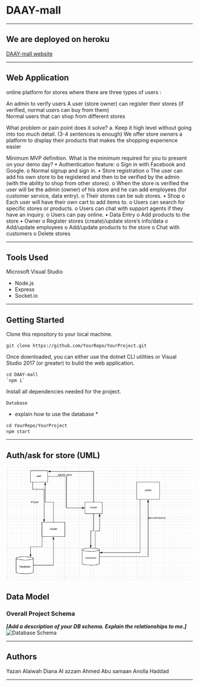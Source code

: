 # DAAY-mall

---

## We are deployed on heroku

[DAAY-mall website](https://daay-mall.herokuapp.com/)

---

## Web Application

online platform for stores where there are three types of users :

An admin to verify users
A user (store owner) can register their stores (if verified, normal users can buy from them)  
 Normal users that can shop from different stores

What problem or pain point does it solve? a. Keep it high level without going into too much detail. (3-4 sentences is enough)
We offer store owners a platform to display their products that makes the shopping experience easier

Minimum MVP definition.
What is the minimum required for you to present on your demo day?
• Authentication feature:
o Sign in with Facebook and Google.
o Normal signup and sign in.
• Store registration
o The user can add his own store to be registered and then to be verified by the admin (with the ability to shop from other stores).
o When the store is verified the user will be the admin (owner) of his store and he can add employees (for customer service, data entry).
o Their stores can be sub stores.
• Shop
o Each user will have their own cart to add items to.
o Users can search for specific stores or products.
o Users can chat with support agents if they have an inquiry.
o Users can pay online.
• Data Entry
o Add products to the store
• Owner
o Register stores (create)/update store’s info/data
o Add/update employees
o Add/update products to the store
o Chat with customers
o Delete stores

---

## Tools Used

Microsoft Visual Studio

- Node.js
- Express
- Socket.io

---

## Getting Started

Clone this repository to your local machine.

```
git clone https://github.com/YourRepo/YourProject.git
```

Once downloaded, you can either use the dotnet CLI utilities or Visual Studio 2017 (or greater) to build the web application.

```
cd DAAY-mall
`npm i`
```

Install all dependencies needed for the project.

```
Database
```

- explain how to use the database \*

```
cd YourRepo/YourProject
npm start
```

---

<!-- ## Usage

***[Provide some images of your app that shows how it can be used with brief description as title]***

### Overview of Recent Posts

![Overview of Recent Posts](https://via.placeholder.com/500x250)

### Creating a Post

![Post Creation](https://via.placeholder.com/500x250)

### Enriching a Post

![Enriching Post](https://via.placeholder.com/500x250)

### Viewing Post Details

![Details of Post](https://via.placeholder.com/500x250)

---------------------------

## Data Flow (Frontend, Backend, REST API)

***[Add a clean and clear explanation of what the data flow is. Walk me through it.]***
![Data Flow Diagram](/assets/img/Flowchart.png)

--------------------------- -->

## Auth/ask for store (UML)

![auth](assets/umlauth.png)

## Data Model

### Overall Project Schema

**_[Add a description of your DB schema. Explain the relationships to me.]_**
![Database Schema](/assets/img/ERD.png)

---

## Authors

Yazan Alaiwah
Diana Al azzam
Ahmed Abu samaan
Anolla Haddad

---
